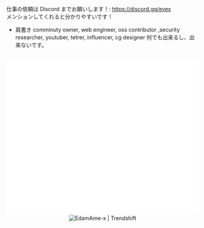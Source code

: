 仕事の依頼は Discord までお願いします！: https://discord.gg/evex  
メンションしてくれると分かりやすいです！

- 肩書き
comminuty owner, web engineer, oss contributor ,security researcher, youtuber, tetrer, influencer, cg designer
何でも出来るし、出来ないです。

<div align="center">
	<br>
	<picture>
		<source media="(min-width: 720px)" srcset="./test/1.svg">
		<img src="./test/2.svg" width="100%" height="400px" alt="hero">
	</picture>
	<br>
	<img src="https://trendshift.io/api/badge/developers/6698" alt="EdamAme-x | Trendshift" style="width: 250px; height: 55px;" width="250" height="55"/>
</div>
<!-- これが種 -->
<a accesskey="x" href="https://evex.land"></a>
